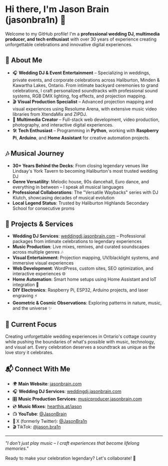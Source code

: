 # Hi there, I'm Jason Brain (jasonbra1n) 👋

Welcome to my GitHub profile! I'm a **professional wedding DJ, multimedia producer, and tech enthusiast** with over 30 years of experience creating unforgettable celebrations and innovative digital experiences.

## 🎵 About Me
- 🎧 **Wedding DJ & Event Entertainment** – Specializing in weddings, private events, and corporate celebrations across Haliburton, Minden & Kawartha Lakes, Ontario. From intimate backyard ceremonies to grand celebrations, I craft personalized soundtracks with professional sound systems, RGB DMX lighting, fog effects, and projection mapping.
- 🎬 **Visual Production Specialist** – Advanced projection mapping and visual experiences using Resolume Arena, with extensive music video libraries from XtendaMix and ZIPDJ.
- 📸 **Multimedia Creator** – Full-stack web development, video production, photography, and interactive digital experiences.
- 🛠️ **Tech Enthusiast** – Programming in **Python**, working with **Raspberry Pi**, **Arduino**, and **Home Assistant** for creative automation projects.

## 🎶 Musical Journey
- **30+ Years Behind the Decks**: From closing legendary venues like Lindsay's York Tavern to becoming Haliburton's most trusted wedding DJ
- **Genre Versatility**: Melodic house, 90s dancehall, Euro dance, and everything in between – I speak all musical languages
- **Professional Collaborations**: The "Versatile Waybacks" series with DJ Klutch, showcasing decades of musical evolution
- **Local Legend Status**: Trusted by Haliburton Highlands Secondary School for consecutive proms

## 🚀 Projects & Services
- **Wedding DJ Services**: [weddingdj.jasonbrain.com](https://weddingdj.jasonbrain.com) – Professional packages from intimate celebrations to legendary experiences
- **Music Production**: Live mixes, remixes, and curated soundscapes across multiple genres 🎶
- **Visual Entertainment**: Projection mapping, UV/blacklight systems, and immersive visual experiences
- **Web Development**: WordPress, custom sites, SEO optimization, and interactive experiences 🌐
- **Home Automation**: Smart home setups using Home Assistant and IoT integration 🏡
- **DIY Electronics**: Raspberry Pi, ESP32, Arduino projects, and laser engraving ⚡
- **Geometric & Cosmic Observations**: Exploring patterns in nature, music, and the universe ✨

## 🎯 Current Focus
Creating unforgettable wedding experiences in Ontario's cottage country while pushing the boundaries of what's possible with music, technology, and visual art. Every celebration deserves a soundtrack as unique as the love story it celebrates.

## 📬 Connect With Me

- 🌍 **Main Website**: [jasonbrain.com](https://jasonbrain.com)
- 🎧 **Wedding DJ Services**: [weddingdj.jasonbrain.com](https://weddingdj.jasonbrain.com)
- 🎛️ **Music Production Services**: [musicproducer.jasonbrain.com](https://musicproducer.jasonbrain.com)
- 💿 **Music Mixes**: [hearthis.at/iason](https://hearthis.at/iason)
- 📺 **YouTube**: [@JasonBrain](https://www.youtube.com/@JasonBrain)
- 🦜 X (formerly Twitter): [@JasonBra1n](https://x.com/JasonBra1n)  
- 🎬 TikTok: [@jason.bra1n](https://www.tiktok.com/@jason.bra1n)



---

*"I don't just play music – I craft experiences that become lifelong memories."*

Ready to make your celebration legendary? Let's collaborate! 🚀
